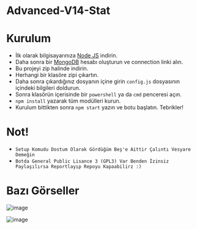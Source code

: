 # Advanced-V14-Stat

# Kurulum

* İlk olarak bilgisayarınıza [Node JS](https://nodejs.org/en/) indirin.
* Daha sonra bir [MongoDB](http://mongodb.com) hesabı oluşturun ve connection linki alın.
*  Bu projeyi zip halinde indirin.
* Herhangi bir klasöre zipi çıkartın.
* Daha sonra çıkardığınız dosyanın içine girin `config.js` dosyasının içindeki bilgileri doldurun.
* Sonra klasörün içerisinde bir `powershell` ya da `cmd` penceresi açın.
* ```npm install``` yazarak tüm modülleri kurun.
* Kurulum bittikten sonra ```npm start``` yazın ve botu başlatın. Tebrikler!

# Not!

* `Setup Komudu Dostum Olarak Gördüğüm Beş'e Aittir Çalıntı Vesyare Demeğin`
* `Botda General Public Lisance 3 (GPL3) Var Benden İzinsiz Paylaşılırsa Reportlayıp Repoyu Kapaabilirz :)`

# Bazı Görseller

![image](https://github.com/Weatrixcik/Advanced-V14-Stat/assets/121248383/e05300ae-9e46-4051-8b07-144d35b016f4)


![image](https://github.com/Weatrixcik/Advanced-V14-Stat/assets/121248383/c968f569-931f-4d3c-985f-c6006ffe726f)
